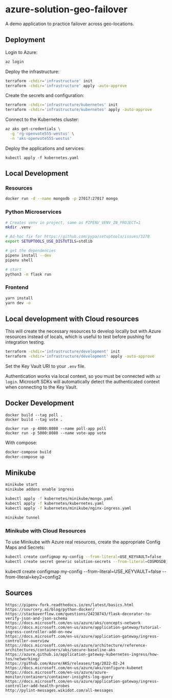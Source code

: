 # azure-solution-geo-failover

A demo application to practice failover across geo-locations.

## Deployment

Login to Azure:

```sh
az login
```
Deploy the infrastructure:

```sh
terraform -chdir='infrastructure' init
terraform -chdir='infrastructure' apply -auto-approve
```

Create the secrets and configuration:

```sh
terraform -chdir='infrastructure/kubernetes' init
terraform -chdir='infrastructure/kubernetes' apply -auto-approve
```

Connect to the Kubernetes cluster:

```sh
az aks get-credentials \
  -g 'rg-openvote555-westus' \
  -n 'aks-openvote555-westus'
```

Deploy the applications and services:

```
kubectl apply -f kubernetes.yaml
```

## Local Development

### Resources

```sh
docker run -d --name mongodb -p 27017:27017 mongo
```

### Python Microservices

```sh
# Creates venv in project, same as PIPENV_VENV_IN_PROJECT=1
mkdir .venv

# Ad-hoc fix for https://github.com/pypa/setuptools/issues/3278
export SETUPTOOLS_USE_DISTUTILS=stdlib

# get the dependencies
pipenv install --dev
pipenv shell

# start
python3 -m flask run
```

### Frontend

```sh
yarn install
yarn dev -o
```

## Local development with Cloud resources

This will create the necessary resources to develop locally but with Azure resources instead of locals, which is useful to test before pushing for integration testing.

```sh
terraform -chdir='infrastructure/development' init
terraform -chdir='infrastructure/development' apply -auto-approve
```

Set the Key Vault URI to your `.env` file.

Authentication works via local context, so you must be connected with `az login`. Microsoft SDKs will automatically detect the authenticated context when connecting to the Key Vault.


## Docker Development

```
docker build --tag poll .
docker build --tag vote .

docker run -p 4000:8080 --name poll-app poll
docker run -p 5000:8080 --name vote-app vote
```

With compose:

```sh
docker-compose build
docker-compose up
```

## Minikube

```sh
minikube start
minikube addons enable ingress

kubectl apply -f kubernetes/minikube/mongo.yaml
kubectl apply -f kubernetes/kubernetes.yaml
kubectl apply -f kubernetes/minikube/nginx-ingress.yaml

minikube tunnel
```

### Minikube with Cloud Resources

To use Minikube with Azure real resources, create the appropriate Config Maps and Secrets:

```sh
kubectl create configmap my-config --from-literal=USE_KEYVAULT=false
kubectl create secret generic solution-secrets --from-literal=COSMOSDB_CONNECTION_STRING="$COSMOSDB_CONNECTION_STRING"
```

kubectl create configmap my-config --from-literal=USE_KEYVAULT=false --from-literal=key2=config2

## Sources

```
https://pipenv-fork.readthedocs.io/en/latest/basics.html
https://sourcery.ai/blog/python-docker/
https://stackoverflow.com/questions/24238743/flask-decorator-to-verify-json-and-json-schema
https://docs.microsoft.com/en-us/azure/aks/concepts-network
https://docs.microsoft.com/en-us/azure/application-gateway/tutorial-ingress-controller-add-on-new
https://docs.microsoft.com/en-us/azure/application-gateway/ingress-controller-overview
https://docs.microsoft.com/en-us/azure/architecture/reference-architectures/containers/aks/secure-baseline-aks
https://azure.github.io/application-gateway-kubernetes-ingress/how-tos/networking/
https://github.com/Azure/AKS/releases/tag/2022-02-24
https://docs.microsoft.com/en-us/azure/aks/configure-kubenet
https://docs.microsoft.com/en-us/azure/azure-monitor/containers/container-insights-log-query
https://docs.microsoft.com/en-us/azure/application-gateway/ingress-controller-add-health-probes
http://pylint-messages.wikidot.com/all-messages
```